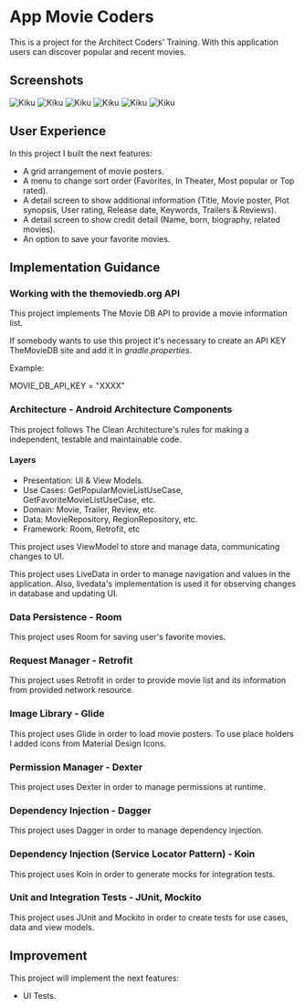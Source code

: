 # App Movie Coders

This is a project for the Architect Coders' Training. With this application users can discover popular and recent movies.

## Screenshots

![Kiku](screenshots/movies_capture_1.png)
![Kiku](screenshots/movies_capture_2.png)
![Kiku](screenshots/movies_capture_3.png)
![Kiku](screenshots/movies_capture_4.png)
![Kiku](screenshots/movies_capture_5.png)
![Kiku](screenshots/movies_capture_6.png)

## User Experience

In this project I built the next features:

* A grid arrangement of movie posters.
* A menu to change sort order (Favorites, In Theater, Most popular or Top rated).
* A detail screen to show additional information (Title, Movie poster, Plot synopsis, User rating, Release date, Keywords, Trailers & Reviews).
* A detail screen to show credit detail (Name, born, biography, related movies).
* An option to save your favorite movies.

## Implementation Guidance

### Working with the themoviedb.org API

This project implements The Movie DB API to provide a movie information list.

If somebody wants to use this project it's necessary to create an API KEY TheMovieDB site and add it in *gradle.properties*.

Example:

MOVIE_DB_API_KEY = "XXXX"

### Architecture - Android Architecture Components

This project follows The Clean Architecture's rules for making a independent, testable and maintainable code.

#### Layers

* Presentation: UI & View Models.
* Use Cases: GetPopularMovieListUseCase, GetFavoriteMovieListUseCase, etc.
* Domain: Movie, Trailer, Review, etc.
* Data: MovieRepository, RegionRepository, etc.
* Framework: Room, Retrofit, etc

This project uses ViewModel to store and manage data, communicating changes to UI.

This project uses LiveData in order to manage navigation and values in the application. Also, livedata's implementation is used it for observing changes in database and updating UI.

### Data Persistence - Room

This project uses Room for saving user's favorite movies.

### Request Manager - Retrofit

This project uses Retrofit in order to provide movie list and its information from provided network resource.

### Image Library - Glide

This project uses Glide in order to load movie posters. To use place holders I added icons from Material Design Icons.

### Permission Manager - Dexter

This project uses Dexter in order to manage permissions at runtime.

### Dependency Injection - Dagger

This project uses Dagger in order to manage dependency injection.

### Dependency Injection (Service Locator Pattern) - Koin

This project uses Koin in order to generate mocks for integration tests.

### Unit and Integration Tests - JUnit, Mockito

This project uses JUnit and Mockito in order to create tests for use cases, data and view models.

## Improvement

This project will implement the next features:

* UI Tests.
